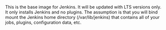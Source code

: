This is the base image for Jenkins.  It will be updated with LTS
versions only.  It only installs Jenkins and no plugins.  The assumption
is that you will bind mount the Jenkins home directory
(/var/lib/jenkins) that contains all of your jobs, plugins,
configuration data, etc.

